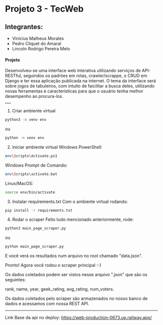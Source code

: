 # Projeto 3 - TecWeb
## Integrantes:
- Vinícius Matheus Morales
- Pedro Cliquet do Amaral
- Lincoln Rodrigo Pereira Melo

#### Projeto
  <div aling="center">Desenvolveu-se uma interface web interativa utilizando serviços de API-RESTful, seguindos os padrões em rotas, crawler/scrappe, o CRUD em Django e ter essa aplicação publicada na internet. O tema da interface será sobre jogos de tabuleiros, com intuito de faicilitar a busca deles, utilizando novas ferramentas e características para que o usuário tenha melhor desempenho ao procura-los.</div>
___

1. Criar ambiente virtual
```bash
python3 -m venv env
```
ou
```bash
python -m venv env
```

2. Iniciar ambiente virtual
Windows PowerShell:
```bash
env\Scripts\Activate.ps1
```

Windows Prompt de Comando:
```bash
env\Scripts\activate.bat
```

Linux/MacOS:
```bash
source env/bin/activate
```

3. Instalar requirements.txt
Com o ambiente virtual rodando:
```bash
pip install -r requirements.txt
```

4. Rodar o scraper
Feito tudo mencionado anteriormente, rode:
```bash
python3 main_page_scraper.py
```
ou
```bash
python main_page_scraper.py
```

E você verá os resultados num arquivo no root chamado "data.json".

Pronto! Agora você rodou o scraper principal :-)

Os dados coletados podem ser vistos nesse arquivo ".json" que são os seguintes:

rank, name, year, geek_rating, avg_rating, num_voters.

Os dados coletados pelo scraper são armazenados no nosso banco de dados e acessamos com nossa REST API.
___



Link Base da api no deploy: https://web-production-0673.up.railway.app/
